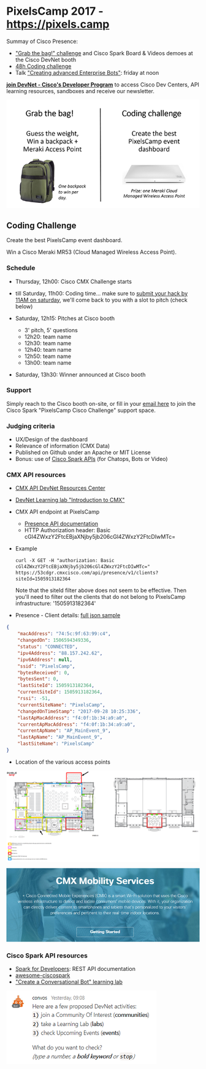 # PixelsCamp 2017 - https://pixels.camp

Summay of Cisco Presence:
- ["Grab the bag!" challenge](https://developer.cisco.com/join/pixelscamp2017) and Cisco Spark Board & Videos demoes at the Cisco DevNet booth
- [48h Coding challenge](#coding)
- Talk ["Creating advanced Enterprise Bots"](https://github.com/PixelsCamp/talks/blob/master/2017/building-advanced-bots_steve_sfartz.md): friday at noon

**[join DevNet - Cisco's Developer Program](https://developer.cisco.com/join/pixelscamp2017)** to access Cisco Dev Centers, API learning resources, sandboxes and receive our newsletter.

![challenges](img/challenges.png)


## <a name="coding"></a>Coding Challenge

Create the best PixelsCamp event dashboard.

Win a Cisco Meraki MR53 (Cloud Managed Wireless Access Point).


### Schedule

- Thursday, 12h00: Cisco CMX Challenge starts

- till Saturday, 11h00: Coding time... make sure to [submit your hack by 11AM on saturday](https://app.smartsheet.com/b/home?lx=jCXQT44nQI9bjvDBjhX5wg), we'll come back to you with a slot to pitch (check below)

- Saturday, 12h15: Pitches at Cisco booth
   - 3' pitch, 5' questions
   - 12h20: team name
   - 12h30: team name
   - 12h40: team name
   - 12h50: team name
   - 13h00: team name

- Saturday, 13h30: Winner announced at Cisco booth


### Support 

Simply reach to the Cisco booth on-site, or fill in your [email here](https://eurl.io/#Bkm0tVFoZ) to join the Cisco Spark "PixelsCamp Cisco Challenge" support space.


### Judging criteria

- UX/Design of the dashboard
- Relevance of information (CMX Data)
- Published on Github under an Apache or MIT License
- Bonus: use of [Cisco Spark APIs](https://developer.ciscospark.com/) (for Chatops, Bots or Video)


### CMX API resources

- [CMX API DevNet Resources Center](https://developer.cisco.com/site/cmx-mobility-services/)
- [DevNet Learning lab "Introduction to CMX"](https://learninglabs.cisco.com/modules/dna-cmx-mse/09-cmx-01-introduction-to-cmx/step/1
)
- CMX API endpoint at PixelsCamp
   - [Presence API documentation](https://www.cisco.com/c/en/us/td/docs/wireless/mse/cmxcloud/api/b_cmxcloud_api_reference/b-cmx-102-api-reference-guide_chapter_0100.html)
   - HTTP Authorization header: Basic cGl4ZWxzY2FtcEBjaXNjby5jb206cGl4ZWxzY2FtcDIwMTc=

- Example
    ```shell
    curl -X GET -H "authorization: Basic cGl4ZWxzY2FtcEBjaXNjby5jb206cGl4ZWxzY2FtcDIwMTc=" https://53cdgr.cmxcisco.com/api/presence/v1/clients?siteId=1505913182364
    ```

    Note that the siteId filter above does not seem to be effective. Then you'll need to filter out the clients that do not belong to PixelsCamp infrastructure: '1505913182364'

- Presence - Client details: [full json sample](presence_client_details.json)

```json
{
    "macAddress": "74:5c:9f:63:99:c4",
    "changedOn": 1506594349336,
    "status": "CONNECTED",
    "ipv4Address": "88.157.242.62",
    "ipv6Address": null,
    "ssid": "PixelsCamp",
    "bytesReceived": 0,
    "bytesSent": 0,
    "lastSiteId": 1505913182364,
    "currentSiteId": 1505913182364,
    "rssi": -51,
    "currentSiteName": "PixelsCamp",
    "changedOnTimeStamp": "2017-09-28 10:25:336",
    "lastApMacAddress": "f4:0f:1b:34:a9:a0",
    "currentApMacAddress": "f4:0f:1b:34:a9:a0",
    "currentApName": "AP_MainEvent_9",
    "lastApName": "AP_MainEvent_9",
    "lastSiteName": "PixelsCamp"
}
```

- Location of the various access points

![locations](img/access_points_locations.png)


![cmx](img/cmx.png)


### Cisco Spark API resources

- [Spark for Developers](https://developer.ciscospark.com): REST API documentation
- [awesome-ciscospark](https://github.com/CiscoDevNet/awesome-ciscospark)
- ["Create a Conversational Bot" learning lab](https://learninglabs.cisco.com/tracks/collab-cloud/spark-apps/collab-spark-botkit/step/1)

![convos](img/botkit_convos.png)

